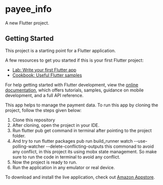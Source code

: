 # payee_info

A new Flutter project.

## Getting Started

This project is a starting point for a Flutter application.

A few resources to get you started if this is your first Flutter project:

- [Lab: Write your first Flutter app](https://docs.flutter.dev/get-started/codelab)
- [Cookbook: Useful Flutter samples](https://docs.flutter.dev/cookbook)

For help getting started with Flutter development, view the
[online documentation](https://docs.flutter.dev/), which offers tutorials,
samples, guidance on mobile development, and a full API reference.

This app helps to manage the payment data.
To run this app by cloning the project, follow the steps given below:

1. Clone this repository
2. After cloning, open the project in your IDE.
3. Run flutter pub get command in terminal after pointing to the project folder.
4. And try to run flutter packages pub run build_runner watch --use-polling-watcher --delete-conflicting-outputs this commonad to avoid any conflict, in this project its using mobx state management. So make sure to run the code in terminal to avoid any conflict.
5. Now the project is ready to run.
6. Run the application in any emulator or real device.

To download and install the live application, check out [Amazon Appstore](https://www.amazon.com/gp/product/B0DGR5V8XP).
